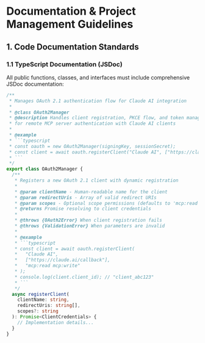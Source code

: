 # Documentation & Project Management Guidelines

## 1. Code Documentation Standards

### 1.1 TypeScript Documentation (JSDoc)
All public functions, classes, and interfaces must include comprehensive JSDoc documentation:

```typescript
/**
 * Manages OAuth 2.1 authentication flow for Claude AI integration
 * 
 * @class OAuth2Manager
 * @description Handles client registration, PKCE flow, and token management
 * for remote MCP server authentication with Claude AI clients
 * 
 * @example
 * ```typescript
 * const oauth = new OAuth2Manager(signingKey, sessionSecret);
 * const client = await oauth.registerClient("Claude AI", ["https://claude.ai/callback"]);
 * ```
 */
export class OAuth2Manager {
  /**
   * Registers a new OAuth 2.1 client with dynamic registration
   * 
   * @param clientName - Human-readable name for the client
   * @param redirectUris - Array of valid redirect URIs
   * @param scopes - Optional scope permissions (defaults to 'mcp:read mcp:write')
   * @returns Promise resolving to client credentials
   * 
   * @throws {OAuth2Error} When client registration fails
   * @throws {ValidationError} When parameters are invalid
   * 
   * @example
   * ```typescript
   * const client = await oauth.registerClient(
   *   "Claude AI", 
   *   ["https://claude.ai/callback"],
   *   "mcp:read mcp:write"
   * );
   * console.log(client.client_id); // "client_abc123"
   * ```
   */
  async registerClient(
    clientName: string, 
    redirectUris: string[], 
    scopes?: string
  ): Promise<ClientCredentials> {
    // Implementation details...
  }
}
```